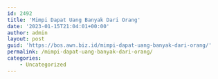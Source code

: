 ```yaml
---
id: 2492
title: 'Mimpi Dapat Uang Banyak Dari Orang'
date: '2023-01-15T21:04:01+00:00'
author: admin
layout: post
guid: 'https://bos.awn.biz.id/mimpi-dapat-uang-banyak-dari-orang/'
permalink: /mimpi-dapat-uang-banyak-dari-orang/
categories:
    - Uncategorized
---
```


